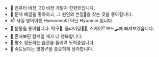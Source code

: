 - 👋 컴퓨터 비전, 3D 비전 개발자 한현민입니다.
- 🎲 문제 해결을 좋아하고, 그 원인의 본질👀을 찾는 것을 좋아합니다.
- 📫 사실 영어이름 Hyeonmin이 아닌 Hyunmin 입니다. 
- 💪 운동을 좋아합니다. 탁구🏓, 클라이밍🧗‍♀️, 스케이트보드🛹에 빠져보았습니다.
- 🙌 혼자보단 함께일 때가 더 행복합니다. 
- 📰 평소 정돈하는 습관을 들이려 노력중입니다.
- 🚩 속도보다는 방향♐을 중요하게 생각합니다.


<!---
HyeonminHan/HyeonminHan is a ✨ special ✨ repository because its `README.md` (this file) appears on your GitHub profile.
You can click the Preview link to take a look at your changes.
--->
